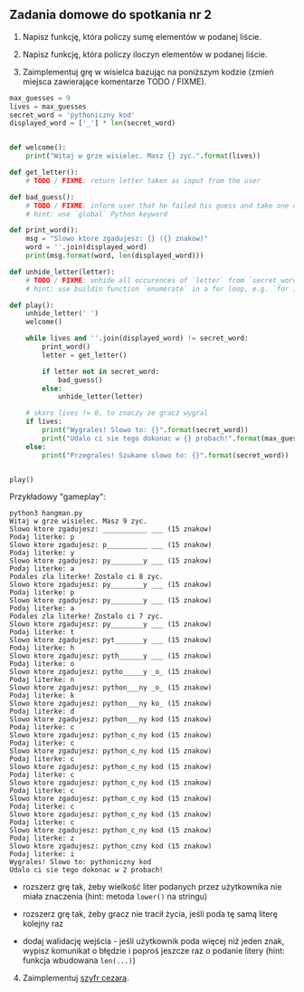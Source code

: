## Zadania domowe do spotkania nr 2

1. Napisz funkcję, która policzy sumę elementów w podanej liście.

2. Napisz funkcję, która policzy iloczyn elementów w podanej liście.

3. Zaimplementuj grę w wisielca bazując na poniższym kodzie (zmień miejsca zawierające komentarze TODO / FIXME).
```python
max_guesses = 9
lives = max_guesses
secret_word = 'pythoniczny kod'
displayed_word = ['_'] * len(secret_word)


def welcome():
    print("Witaj w grze wisielec. Masz {} zyc.".format(lives))

def get_letter():
    # TODO / FIXME: return letter taken as input from the user

def bad_guess():
    # TODO / FIXME: inform user that he failed his guess and take one of his lives
    # hint: use `global` Python keyword

def print_word():
    msg = "Slowo ktore zgadujesz: {} ({} znakow)"
    word = ''.join(displayed_word)
    print(msg.format(word, len(displayed_word)))

def unhide_letter(letter):
    # TODO / FIXME: unhide all occurences of `letter` from `secret_word` in `displayed_word`
    # hint: use buildin function `enumerate` in a for loop, e.g. `for index, element in enumerate(['a', 'b', 'c']):`

def play():
    unhide_letter(' ')
    welcome()

    while lives and ''.join(displayed_word) != secret_word:
        print_word()
        letter = get_letter()

        if letter not in secret_word:
            bad_guess()
        else:
            unhide_letter(letter)

    # skoro lives != 0, to znaczy ze gracz wygral
    if lives:
        print("Wygrales! Slowo to: {}".format(secret_word))
        print("Udalo ci sie tego dokonac w {} probach!".format(max_guesses-lives))
    else:
        print("Przegrales! Szukane slowo to: {}".format(secret_word))


play()
```

Przykładowy "gameplay":
```
python3 hangman.py 
Witaj w grze wisielec. Masz 9 zyc.
Slowo ktore zgadujesz: ___________ ___ (15 znakow)
Podaj literke: p
Slowo ktore zgadujesz: p__________ ___ (15 znakow)
Podaj literke: y
Slowo ktore zgadujesz: py________y ___ (15 znakow)
Podaj literke: a
Podales zla literke! Zostalo ci 8 zyc.
Slowo ktore zgadujesz: py________y ___ (15 znakow)
Podaj literke: p
Slowo ktore zgadujesz: py________y ___ (15 znakow)
Podaj literke: a
Podales zla literke! Zostalo ci 7 zyc.
Slowo ktore zgadujesz: py________y ___ (15 znakow)
Podaj literke: t
Slowo ktore zgadujesz: pyt_______y ___ (15 znakow)
Podaj literke: h
Slowo ktore zgadujesz: pyth______y ___ (15 znakow)
Podaj literke: o
Slowo ktore zgadujesz: pytho_____y _o_ (15 znakow)
Podaj literke: n
Slowo ktore zgadujesz: python___ny _o_ (15 znakow)
Podaj literke: k
Slowo ktore zgadujesz: python___ny ko_ (15 znakow)
Podaj literke: d
Slowo ktore zgadujesz: python___ny kod (15 znakow)
Podaj literke: c
Slowo ktore zgadujesz: python_c_ny kod (15 znakow)
Podaj literke: c
Slowo ktore zgadujesz: python_c_ny kod (15 znakow)
Podaj literke: c
Slowo ktore zgadujesz: python_c_ny kod (15 znakow)
Podaj literke: c
Slowo ktore zgadujesz: python_c_ny kod (15 znakow)
Podaj literke: c
Slowo ktore zgadujesz: python_c_ny kod (15 znakow)
Podaj literke: c
Slowo ktore zgadujesz: python_c_ny kod (15 znakow)
Podaj literke: c
Slowo ktore zgadujesz: python_c_ny kod (15 znakow)
Podaj literke: z
Slowo ktore zgadujesz: python_czny kod (15 znakow)
Podaj literke: i
Wygrales! Slowo to: pythoniczny kod
Udalo ci sie tego dokonac w 2 probach!
```

* rozszerz grę tak, żeby wielkość liter podanych przez użytkownika nie miała znaczenia (hint: metoda `lower()` na stringu)

* rozszerz grę tak, żeby gracz nie tracił życia, jeśli poda tę samą literę kolejny raz

* dodaj walidację wejścia - jeśli użytkownik poda więcej niż jeden znak, wypisz komunikat o błędzie i poproś jeszcze raz o podanie litery (hint: funkcja wbudowana `len(...)`)

4. Zaimplementuj [szyfr cezara](https://pl.wikipedia.org/wiki/Szyfr_Cezara).
